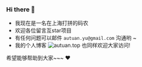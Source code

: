 ### Hi there 👋

<!--
**Autuan/Autuan** is a ✨ _special_ ✨ repository because its `README.md` (this file) appears on your GitHub profile.

Here are some ideas to get you started:

- 🔭 I’m currently working on ...
- 🌱 I’m currently learning ...
- 👯 I’m looking to collaborate on ...
- 🤔 I’m looking for help with ...
- 💬 Ask me about ...
- 📫 How to reach me: ...
- 😄 Pronouns: ...
- ⚡ Fun fact: ...
-->

- 我现在是一名在上海打拼的码农  
- 欢迎各位留言互star项目
- 有任何问题可以邮件 `autuan.yu@gmail.com` 沟通哟 ~
- 我的个人博客 ![autuan.top](http://autuan.top) 也同样欢迎大家访问!

希望能够帮助到大家~~~ ❤
